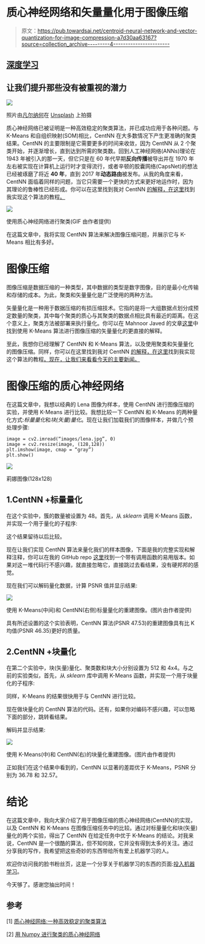 # 质心神经网络和矢量量化用于图像压缩

> 原文：<https://pub.towardsai.net/centroid-neural-network-and-vector-quantization-for-image-compression-a7d30aa63167?source=collection_archive---------4----------------------->

## [深度学习](https://towardsai.net/p/category/machine-learning/deep-learning)

## 让我们提升那些没有被重视的潜力

![](img/85d4dc3298c848ba62af037084100506.png)

照片由[凡尔纳何](https://unsplash.com/@verneho?utm_source=medium&utm_medium=referral)在 [Unsplash](https://unsplash.com?utm_source=medium&utm_medium=referral) 上拍摄

质心神经网络已被证明是一种高效稳定的聚类算法，并已成功应用于各种问题。与 K-Means 和自组织映射(SOM)相比，CentNN 在大多数情况下产生更准确的聚类结果。CentNN 的主要限制是它需要更多的时间来收敛，因为 CentNN 从 2 个聚类开始，并逐渐增长，直到达到所需的聚类数。回到人工神经网络(ANNs)理论在 1943 年被引入的那一天，但它只是在 60 年代早期**反向传播**被导出并在 1970 年左右被实现在计算机上运行时才变得流行，或者辛顿的胶囊网络(CapsNet)的想法已经被琢磨了将近 **40 年**，直到 2017 年**动态路由**被发布。从我的角度来看，CentNN 面临着同样的问题，当它只需要一个更快的方式来更好地运作时，因为其理论的鲁棒性已经形成。你可以在这里找到我对 CentNN [的解释，在这里](/centroid-neural-network-an-efficient-and-stable-clustering-algorithm-b2fa8cbb2a27)找到我实现这个算法的教程[。](/centroid-neural-network-for-clustering-with-numpy-fb5812149fed)

![](img/05629483dd83161ca60e365c10432d3e.png)

使用质心神经网络进行聚类(GIF 由作者提供)

在这篇文章中，我将实现 CentNN 算法来解决图像压缩问题，并展示它与 K-Means 相比有多好。

# 图像压缩

图像压缩是数据压缩的一种类型，其中数据的类型是数字图像，目的是最小化传输和存储的成本。为此，聚类和矢量量化是广泛使用的两种方法。

矢量量化是一种用于数据压缩的有损压缩技术。它指的是将一大组数据点划分成预定数量的聚类，其中每个聚类的质心与其聚类的数据点相比具有最近的距离。在这个意义上，聚类方法被部署来执行量化。你可以在 Mahnoor Javed 的文章[这里](https://medium.com/analytics-vidhya/vector-quantization-using-k-means-algorithm-6382f3888326#:~:text=Vector%20Quantization%20is%20a%20lossy%20data%20compression%20technique.&text=Vector%20Quantization%20works%20by%20dividing,and%20some%20other%20clustering%20algorithms.)中找到使用 K-Means 算法进行图像压缩的矢量量化的更直接的解释。

至此，我想你已经理解了 CentNN 和 K-Means 算法，以及使用聚类和矢量量化的图像压缩。同样，你可以在这里找到我对 CentNN [的解释，在这里](/centroid-neural-network-an-efficient-and-stable-clustering-algorithm-b2fa8cbb2a27)找到我实现这个算法的教程[。现在，让我们来看看今天的主要新闻。](/centroid-neural-network-for-clustering-with-numpy-fb5812149fed)

# 图像压缩的质心神经网络

在这篇文章中，我想以经典的 Lena 图像为样本，使用 CentNN 进行图像压缩的实验，并使用 K-Means 进行比较。我想比较一下 CentNN 和 K-Means 的两种量化方式:*标量量化*和*块(矢量)量化*。现在让我们加载我们的图像样本，并做几个预处理步骤:

```
image = cv2.imread(“images/lena.jpg”, 0)
image = cv2.resize(image, (128,128))
plt.imshow(image, cmap = “gray”)
plt.show()
```

![](img/42c528d126cf40754988a9fc5d884d38.png)

莉娜图像(128x128)

## 1.CentNN +标量量化

在这个实验中，簇的数量被设置为 48。首先，从 *sklearn* 调用 K-Means 函数，并实现一个用于量化的子程序:

这个结果留待以后比较。

现在让我们实现 CentNN 算法来量化我们的样本图像，下面是我的完整实现和解释注释，你可以在我的 GitHub repo [这里](https://github.com/tranleanh/centroid-neural-networks)找到一个带有调用函数的易用版本。如果对这一堆代码行不感兴趣，就直接忽略它，直接跳过去看结果，没有硬邦邦的感觉。

现在我们可以解码量化数据，计算 PSNR 值并显示结果:

![](img/5411d562da5e4bccf7dc8228782cf434.png)

使用 K-Means(中间)和 CentNN(右侧)标量量化的重建图像。(图片由作者提供)

具有所述设置的这个实验表明，CentNN 算法(PSNR 47.53)的重建图像具有比 K 均值(PSNR 46.35)更好的质量。

## 2.CentNN +块量化

在第二个实验中，块(矢量)量化、聚类数和块大小分别设置为 512 和 4x4。与之前的实验类似，首先，从 *sklearn* 库中调用 K-Means 函数，并实现一个用于块量化的子程序:

同样，K-Means 的结果很快用于与 CentNN 进行比较。

现在做块量化的 CentNN 算法的代码。还有，如果你对编码不感兴趣，可以忽略下面的部分，跳转看结果。

解码并显示结果:

![](img/101f7e43bfe0f9ba8dd45a884d8e5f2e.png)

使用 K-Means(中)和 CentNN(右)的块量化重建图像。(图片由作者提供)

正如我们在这个结果中看到的，CentNN 以显著的差距优于 K-Means，PSNR 分别为 36.78 和 32.57。

# 结论

在这篇文章中，我向大家介绍了用于图像压缩的质心神经网络(CentNN)的实现，以及 CentNN 和 K-Means 在图像压缩任务中的比较。通过对标量量化和块(矢量)量化的两个实验，得出了 CentNN 在给定任务中优于 K-Means 的结论。对我来说，CentNN 是一个很酷的算法，但不知何故，它并没有得到太多的关注。通过分享我的写作，我希望把这些奇妙的东西带给所有爱上机器学习的人。

欢迎你访问我的脸书粉丝页，这是一个分享关于机器学习的东西的页面:[投入机器学习](https://www.facebook.com/diveintomachinelearning)。

今天够了。感谢您抽出时间！

## 参考

[1] [质心神经网络:一种高效稳定的聚类算法](/centroid-neural-network-an-efficient-and-stable-clustering-algorithm-b2fa8cbb2a27)

[2] [用 Numpy 进行聚类的质心神经网络](/centroid-neural-network-for-clustering-with-numpy-fb5812149fed)